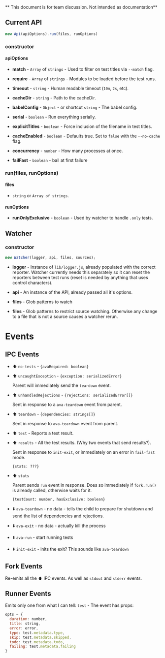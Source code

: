 ** This document is for team discussion. Not intended as documentation**


## Current API

```js
new Api(apiOptions).run(files, runOptions)
```

### constructor

#### apiOptions

- **match** - `Array` of `strings` - Used to filter on test titles via `--match` flag.

- **require** - `Array` of `strings` - Modules to be loaded before the test runs.

- **timeout** - `string` - Human readable timeout (`10m`, `2s`, etc).

- **cacheDir** - `string` - Path to the cacheDir.

- **babelConfig** - `Object` - or shortcut `string` - The babel config.

- **serial** - `boolean` - Run everything serially.

- **explicitTitles** - `boolean` - Force inclusion of the filename in test titles.

- **cacheEnabled** - `boolean` - Defaults true. Set to `false` with the `--no-cache` flag.

- **concurrency** - `number` - How many processes at once.

- **failFast** - `boolean` - bail at first failure



### run(files, runOptions)


#### files

- `string` or `Array of strings`.

#### runOptions

- **runOnlyExclusive** - `boolean` - Used by watcher to handle `.only` tests.


## Watcher

### constructor

```js
new Watcher(logger, api, files, sources);
```

- **logger** - Instance of `lib/logger.js`, already populated with the correct reporter. Watcher currently needs this separately so it can reset the reporters between test runs (reset is needed by anything that uses control characters).

- **api** - An instance of the API, already passed all it's options.

- **files** - Glob patterns to watch

- **files** - Glob patterns to restrict source watching. Otherwise any change to a file that is not a source causes a watcher rerun.


# Events

## IPC Events

- :arrow_up: `no-tests` - `{avaRequired: boolean}`

- :arrow_up: `uncaughtException` - `{exception: serializedError}`

  Parent will immediately send the `teardown` event.

- :arrow_up: `unhandledRejections` - `{rejections: serializedError[]}`

  Sent in response to a `ava-teardown` event from parent.

- :arrow_up: `teardown` - `{dependencies: strings[]}`

  Sent in response to `ava-teardown` event from parent.

- :arrow_up: `test` - Reports a test result.

- :arrow_up: `results` - All the test results. (Why two events that send results?).

  Sent in response to `init-exit`, or immediately on an error in `fail-fast` mode.

  `{stats: ???}`

- :arrow_up: `stats`

  Parent sends `run` event in response. Does so immediately if `fork.run()` is already called, otherwise waits for it.

  `{testCount: number, hasExclusive: boolean}`

- :arrow_down: `ava-teardown` - no data - tells the child to prepare for shutdown and send the list of dependencies and rejections.

- :arrow_down: `ava-exit` - no data - actually kill the process

- :arrow_down: `ava-run` - start running tests

- :arrow_down: `init-exit` - inits the exit? This sounds like `ava-teardown`

## Fork Events

Re-emits all the :arrow_up: IPC events. As well as `stdout` and `stderr` events.

## Runner Events

Emits only one from what I can tell: `test` - The event has props:

```js
opts = {
  duration: number,
  title: string,
  error: error,
  type: test.metadata.type,
  skip: test.metadata.skipped,
  todo: test.metadata.todo,
  failing: test.metadata.failing
}
```
